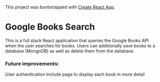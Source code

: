 This project was bootstrapped with [Create React App](https://github.com/facebook/create-react-app).

# Google Books Search

This is a full stack React application that queries the Google Books API when the user searches for books. Users can additionally save books to a database (MongoDB) as well as delete them from the database.

### Future improvements:
User authentication
Include page to display each book in more detail

